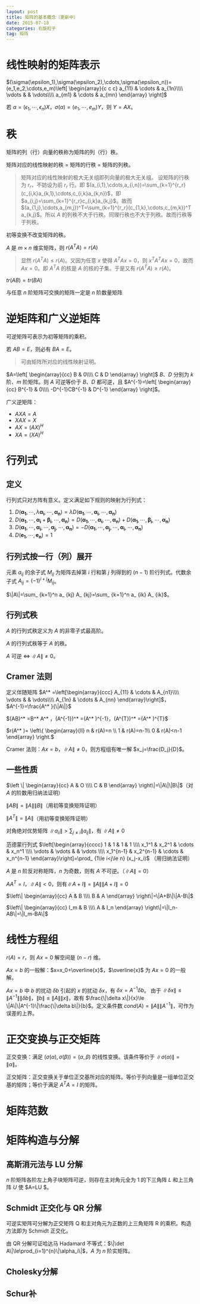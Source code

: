 ```yaml
---
layout: post
title: 矩阵的基本概念（更新中）
date: 2015-07-18
categories: 右旋粒子
tag: 矩阵
---
```


# 线性映射的矩阵表示

$(\sigma(\epsilon_1),\sigma(\epsilon_2),\cdots,\sigma(\epsilon_n))=(e_1,e_2,\cdots,e_m)\left[
\begin{array}{c c c}
a_{11} & \cdots & a_{1n}\\\\
\vdots & & \vdots\\\\
a_{m1} & \cdots & a_{mn}
\end{array}
\right]$

若 $\alpha=(\epsilon_1,\cdots,\epsilon_n)X$，$\sigma(\alpha)=(e_1,\cdots,e_m)Y$，则 $Y=AX$。

# 秩

矩阵的列（行）向量的秩称为矩阵的列（行）秩。

矩阵对应的线性映射的秩 = 矩阵的行秩 = 矩阵的列秩。

> 矩阵对应的线性映射的极大无关组即列向量的极大无关组。
> 设矩阵的行秩为 $r_r$，不妨设为前 $r_r$ 行。即 $(a_{i,1},\cdots,a_{i,n})=\sum_{k=1}^{r_r}(c_{i,k}a_{k,1},\cdots,c_{i,k}a_{k,n})$，即 $a_{i,j}=\sum_{k=1}^{r_r}c_{i,k}a_{k,j}$。故而 $(a_{1,j},\cdots,a_{m,j})^T=\sum_{k=1}^{r_r}(c_{1,k},\cdots,c_{m,k})^T a_{k,j}$。所以 $A$ 的列秩不大于行秩。同理行秩也不大于列秩。故而行秩等于列秩。

初等变换不改变矩阵的秩。

$A$ 是 $m\times n$ 维实矩阵，则 $r(A^T A)=r(A)$

> 显然 $r(A^T A)\le r(A)$。又因为任意 $x$ 使得 $A^T A x=0$，则 $x^T A^T A x=0$，故而 $Ax=0$。即 $A^TA$ 的核是 $A$ 的核的子集。于是又有 $r(A^T A)\ge r(A)$。

$tr(AB)=tr(BA)$

与任意 $n$ 阶矩阵可交换的矩阵一定是 $n$ 阶数量矩阵

# 逆矩阵和广义逆矩阵

可逆矩阵可表示为初等矩阵的乘积。

若 $AB=E$，则必有 $BA=E$。

> 可由矩阵所对应的线性映射证明。

$A=\left[
\begin{array}{cc}
B & 0\\\\
C & D
\end{array}
\right]$ $B$、$D$ 分别为 $k$ 阶、$m$ 阶矩阵。则 $A$ 可逆等价于 $B$、$D$ 都可逆，且 $A^{-1}=\left[
\begin{array}{cc}
B^{-1} & 0\\\\
-D^{-1}CB^{-1} & D^{-1}
\end{array}
\right]$。

广义逆矩阵：

- $AXA=A$
- $XAX=X$
- $AX=(AX)^H$
- $XA=(XA)^H$

# 行列式

## 定义

行列式只对方阵有意义。定义满足如下规则的映射为行列式：

1. $D(\boldsymbol{\alpha_1},\cdots,\lambda\boldsymbol{\alpha_i},\cdots,\boldsymbol{\alpha_n})=\lambda D(\boldsymbol{\alpha_1},\cdots,\boldsymbol{\alpha_i},\cdots,\boldsymbol{\alpha_n})$
2. $D(\boldsymbol{\alpha_1},\cdots,\boldsymbol{\alpha_i}+\boldsymbol{\beta_i},\cdots,\boldsymbol{\alpha_n})=D(\boldsymbol{\alpha_1},\cdots,\boldsymbol{\alpha_i},\cdots,\boldsymbol{\alpha_n})+D(\boldsymbol{\alpha_1},\cdots,\boldsymbol{\beta_i},\cdots,\boldsymbol{\alpha_n})$
3. $D(\boldsymbol{\alpha_1},\cdots,\boldsymbol{\alpha_i},\cdots,\boldsymbol{\alpha_j},\cdots,\boldsymbol{\alpha_n})=-D(\boldsymbol{\alpha_1},\cdots,\boldsymbol{\alpha_j},\cdots,\boldsymbol{\alpha_i},\cdots,\boldsymbol{\alpha_n})$
4. $D(\boldsymbol{e_1},\cdots,\boldsymbol{e_n})=1$

## 行列式按一行（列）展开

元素 $a_{ij}$ 的余子式 $M_{ij}$ 为矩阵去掉第 $i$ 行和第 $j$ 列得到的 $(n-1)$ 阶行列式。代数余子式 $A_{ij}=(-1)^{i+j}M_{ij}$。

$\|A\|=\sum_ {k=1}^n a_ {kj} A_ {kj}=\sum_ {k=1}^n a_ {ik} A_ {ik}$。

## 行列式秩

$A$ 的行列式秩定义为 $A$ 的非零子式最高阶。

$A$ 的行列式秩等于 $A$ 的秩。

$A$ 可逆 $\Leftrightarrow$ $\|A\|\neq 0$。

## Cramer 法则

定义伴随矩阵 $A^* =\left[\begin{array}{ccc}
A_{11} & \cdots & A_{n1}\\\\
\vdots & & \vdots\\\\
A_{1n} & \cdots & A_{nn}
\end{array}\right]$，$A^{-1}=\frac{A^* }{\|A\|}$

$(AB)^* =B^* A^* $，$(A^{-1})^* =(A^* )^{-1}$，$(A^{T})^* =(A^* )^{T}$

$r(A^* )=
\left\\{
\begin{array}{ll}
n & r(A)=n \\\\
1 & r(A)=n-1\\\\
0 & r(A)<n-1
\end{array}
\right.$

Cramer 法则：$Ax=b$，$\|A\|\neq 0$，则方程组有唯一解 $x_j=\frac{D_j}{D}$。

## 一些性质

$\left \| \begin{array}{cc} A & O \\\\ C & B \end{array} \right\|=\|A\|\|B\|$（对 $A$ 的阶数用归纳法证明）

$\|AB\|=\|A\|\|B\|$（用初等变换矩阵证明）

$\|A^T\|=\|A\|$（用初等变换矩阵证明）

对角绝对优势矩阵 $\|a_ {ii}\|>\sum_ {j\neq i}\|a_{ij}\|$，有 $\|A\|\neq0$

范德蒙行列式 $\left[\begin{array}{cccc}
1 & 1 & 1 & 1 \\\\
x_1^1 & x_2^1 & \cdots & x_n^1 \\\\
\vdots & \vdots & & \vdots \\\\
x_1^{n-1} & x_2^{n-1} & \cdots & x_n^{n-1}
\end{array}\right]=\prod_ {1\le i<j\le n} (x_j-x_i)$ （用归纳法证明）

$A$ 是 $n$ 阶反对称矩阵，$n$ 为奇数，则有 $A$ 不可逆。（$\|A\|=0$）

$AA^T=I$，$\|A\|<0$，则有$\|A+I\|=\|A\|\|A+I\|=0$

$\left\| \begin{array}{cc} A & B \\\\ B & A \end{array} \right\|=\|A+B\|\|A-B\|$

$\left\| \begin{array}{cc} I_m & B \\\\ A & I_n \end{array} \right\|=\|I_n-AB\|=\|I_m-BA\|$

# 线性方程组

$r(A)=r$，则 $Ax=0$ 解空间是 $(n-r)$ 维。

$Ax=b$ 的一般解：$x=x_0+\overline{x}$，$\overline{x}$ 为 $Ax=0$ 的一般解。

$Ax=b$ 中 $b$ 的扰动 $\delta b$ 引起的 $x$ 的扰动 $\delta x$，有 $\delta x=A^{-1}\delta b$。
由于 $\|\delta x\|\le \|A^{-1}\|\|\delta b\|$，$\|b\|\le \|A\|\|x\|$，故有 $\frac{\|\delta x\|}{x}\le \|A\|\|A^{-1}\|\frac{\|\delta b\|}{b}$。定义条件数 $cond(A)=\|A\|\|A^{-1}\|$，可作为误差的上界。

# 正交变换与正交矩阵

正交变换：满足 $(\sigma(\alpha),\sigma(\beta))=(\alpha,\beta)$ 的线性变换。该条件等价于 $\|\sigma(\alpha)\|=\|\alpha\|$。

正交矩阵：正交变换关于单位正交基所对应的矩阵。等价于列向量是一组单位正交基的矩阵；等价于满足 $A^TA=I$ 的矩阵。

# 矩阵范数

# 矩阵构造与分解

## 高斯消元法与 LU 分解

$n$ 阶矩阵各阶左上角子块矩阵可逆，则存在主对角元全为 1 的下三角阵 $L$ 和上三角阵 $U$ 使 $A=LU $。

## Schmidt 正交化与 QR 分解

可逆实矩阵可分解为正交矩阵 Q 和主对角元为正数的上三角矩阵 R 的乘积。构造方法即为 Schmidt 正交化。

由 QR 分解可证哈达马 Hadamard 不等式：$\|\det A\|\le\prod_{i=1}^{n}\|\alpha_i\|$，$A$ 为 $n$ 阶实矩阵。

## Cholesky分解

## Schur补

